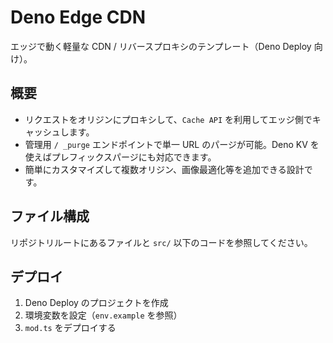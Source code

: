 # Deno Edge CDN

エッジで動く軽量な CDN / リバースプロキシのテンプレート（Deno Deploy 向け）。

## 概要

- リクエストをオリジンにプロキシして、`Cache API` を利用してエッジ側でキャッシュします。
- 管理用 `/ _purge` エンドポイントで単一 URL のパージが可能。Deno KV を使えばプレフィックスパージにも対応できます。
- 簡単にカスタマイズして複数オリジン、画像最適化等を追加できる設計です。

## ファイル構成

リポジトリルートにあるファイルと `src/` 以下のコードを参照してください。

## デプロイ

1. Deno Deploy のプロジェクトを作成
2. 環境変数を設定（`env.example` を参照）
3. `mod.ts` をデプロイする

